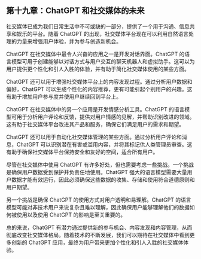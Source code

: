## 第十九章：ChatGPT 和社交媒体的未来

社交媒体已成为我们日常生活中不可或缺的一部分，提供了一个用于沟通、信息共享和娱乐的平台。随着 ChatGPT 的出现，社交媒体平台现在可以利用自然语言处理的力量来增强用户体验，并为参与创造新机会。

ChatGPT 在社交媒体中最令人兴奋的应用之一是开发对话界面。ChatGPT 的语言模型可用于创建能够以对话方式与用户交互的聊天机器人和虚拟助手。这可以为用户提供更个性化和引人入胜的体验，并有助于简化社交媒体使用的某些方面。

ChatGPT 还可以用于增强社交媒体平台上的内容发现过程。通过分析用户数据和偏好，ChatGPT 可以生成个性化的内容推荐，更有可能引起个别用户的兴趣。这有助于增加用户参与度并使用户继续回到平台上。

ChatGPT 在社交媒体中的另一个应用是开发情感分析工具。ChatGPT 的语言模型可用于分析用户评论和反馈，提供对用户情感的见解，并帮助识别改进的领域。这有助于社交媒体平台改进其产品和服务，确保它们满足用户的需求和期望。

ChatGPT 还可以用于自动化社交媒体管理的某些方面。通过分析用户评论和消息，ChatGPT 可以识别潜在有害或滥用内容，并将其标记供人类管理员审查。这有助于确保社交媒体平台保持安全和友好的空间，适合所有用户。

尽管在社交媒体中使用 ChatGPT 有许多好处，但也需要考虑一些挑战。一个挑战是确保用户数据受到保护并负责任地使用。ChatGPT 强大的语言模型需要大量用户数据才能有效运行，因此必须确保这些数据的收集、存储和使用符合道德原则和用户期望。

另一个挑战是确保 ChatGPT 的使用方式对用户透明和易理解。ChatGPT 的语言模型可能对非技术用户来说复杂且难以理解，因此确保用户能够理解他们的数据如何被使用以及使用 ChatGPT 的影响是至关重要的。

总的来说，ChatGPT 有潜力通过提供新的参与机会、内容发现和内容管理，从而彻底改变社交媒体格局。随着技术的不断发展，我们可以期待在社交媒体中看到更多创新的 ChatGPT 应用，最终为用户带来更加个性化和引人入胜的社交媒体体验。
